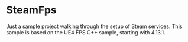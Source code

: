 # SteamFps

Just a sample project walking through the setup of Steam services.  This sample is based on the UE4 FPS C++ sample, starting with 4.13.1.
